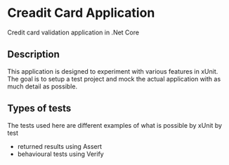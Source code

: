 # Creadit Card Application

Credit card validation application in .Net Core

## Description

This application is designed to experiment with various features in xUnit. The goal is to setup a test project and mock the actual application with as much detail as possible. 

## Types of tests

The tests used here are different examples of what is possible by xUnit by test 
- returned results using Assert
- behavioural tests using Verify
